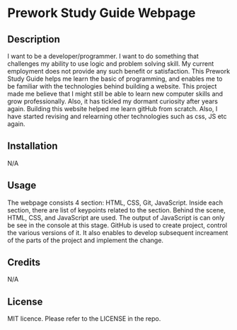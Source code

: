 
# Prework Study Guide Webpage

## Description

I want to be a developer/programmer. I want to do something that challenges my ability to use logic and problem solving skill. My current employment does not provide any such benefit or satisfaction. This Prework Study Guide helps me learn the basic of programming, and enables me to be familiar with the technologies behind building a website. This project made me believe that I might still be able to learn new computer skills and grow professionally. Also, it has tickled my dormant curiosity after years again. Building this website helped me learn gitHub from scratch. Also, I have started revising and relearning other technologies such as css, JS etc again.


## Installation

N/A

## Usage
The webpage consists 4 section: HTML, CSS, Git, JavaScript. Inside each section, there are list of keypoints related to the section. Behind the scene, HTML, CSS, and JavaScript are used. The output of JavaScript is can only be see in the console at this stage. GitHub is used to create project, control the various versions of it. It also enables to develop subsequent increament of the parts of the project and implement the change.


## Credits

N/A

## License

MIT licence. Please refer to the LICENSE in the repo.

